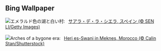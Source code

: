## Bing Wallpaper
![](https://www.bing.com/th?id=OHR.CadizSpain_JA-JP3855173491_UHD.jpg&w=1000)エメラルド色の湖と白い村:&nbsp;&ensp;[サアラ・デ・ラ・シエラ,  スペイン (© SEN LI/Getty Images)](https://www.bing.com/th?id=OHR.CadizSpain_JA-JP3855173491_UHD.jpg)
<br><br/>
![](https://www.bing.com/th?id=OHR.MeknesMorocco_EN-GB8766579158_UHD.jpg&w=1000)Arches of a bygone era:&nbsp;&ensp;[Heri es-Swani in Meknes, Morocco (© Calin Stan/Shutterstock)](https://www.bing.com/th?id=OHR.MeknesMorocco_EN-GB8766579158_UHD.jpg)
<br><br/>
